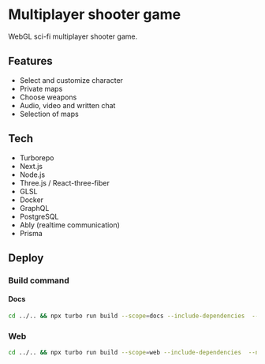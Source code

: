 # Multiplayer shooter game

WebGL sci-fi multiplayer shooter game.

## Features

- Select and customize character
- Private maps
- Choose weapons
- Audio, video and written chat
- Selection of maps

## Tech

- Turborepo
- Next.js
- Node.js 
- Three.js / React-three-fiber
- GLSL
- Docker
- GraphQL
- PostgreSQL
- Ably (realtime communication)
- Prisma

## Deploy

### Build command

#### Docs

```bash
cd ../.. && npx turbo run build --scope=docs --include-dependencies  --no-deps
```

### Web
```bash
cd ../.. && npx turbo run build --scope=web --include-dependencies  --no-deps
```
